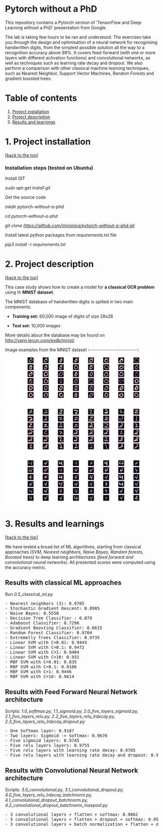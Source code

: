 # Pytorch without a PhD 

This repository contains a Pytorch version of 'TensorFlow and Deep Learning without a PhD' presentation from Google. 

The lab is taking few hours to be ran and understood. The exercises take you through the design and optimisation of a neural network for recognising handwritten digits, from the simplest possible solution all the way to a recognition accuracy above 99%. It covers feed-forward (with one or more layers with different activation functions) and convolutional networks, as well as techniques such as learning rate decay and dropout. We also perform a comparison with other classical machine learning techniques, such as Nearest Neighbor, Support Vector Machines, Random Forests and gradient boosted trees.

# Table of contents
1. [Project installation](#1-project-installation)
2. [Project description](#2-project-description)  
3. [Results and learnings](#3-results-and-learnings)

# 1. Project installation
[[back to the top]](#table-of-contents)

### Installation steps (tested on Ubuntu) ###

Install GIT

*sudo apt-get install git*

Get the source code
 
*mkdir pytorch-without-a-phd*

*cd pytorch-without-a-phd*

*git clone https://github.com/imironica/pytorch-without-a-phd.git*

Install latest python packages from *requirements.txt* file

*pip3 install -r requirements.txt*

# 2. Project description 
[[back to the top]](#table-of-contents)

This case study shows how to create a model for **a classical OCR problem** using th **MNIST dataset**.

The MNIST database of handwritten digits is splited in two main components:

- **Training set:** 60,000 image of digits of size 28x28

- **Test set:** 10,000 images

More details about the database may be found on http://yann.lecun.com/exdb/mnist/


Image examples from the MNIST dataset
:-------------------------:
![](images/figure_1-0.png) ![](images/figure_1-2.png) ![](images/figure_1-4.png) 

# 3. Results and learnings
[[back to the top]](#table-of-contents)

We have tested a broad list of ML algorithms, starting from classical approaches *(SVM, Nearest neighbors, Naive Bayes, Random forests, Boosted trees)* to deep learning architectures *(feed forward and convolutional neural networks)*.  All presented scores were computed using the accuracy metric.

## Results with classical ML approaches
Run *0.5_classical_ml.py*
<pre>- Nearest neighbors (3): 0.9705
- Stochastic Gradient Descent: 0.8985
- Naive Bayes: 0.5558
- Decision Tree Classifier : 0.879
- Adaboost Classifier: 0.7296
- Gradient Boosting Classifier: 0.6615
- Random Forest Classifier: 0.9704
- Extremelly Trees Classifier: 0.9735
- Linear SVM with C=0.01: 0.9443
- Linear SVM with C=0.1: 0.9472
- Linear SVM with C=1: 0.9404
- Linear SVM with C=10: 0.931
- RBF SVM with C=0.01: 0.835
- RBF SVM with C=0.1: 0.9166
- RBF SVM with C=1: 0.9446
- RBF SVM with C=10: 0.9614</pre>

## Results with Feed Forward Neural Network architecture
Scripts: *1.0_softmax.py, 1.1_sigmoid.py, 2.0_five_layers_sigmoid.py, 2.1_five_layers_relu.py, 2.2_five_layers_relu_lrdecay.py, 2.3_five_layers_relu_lrdecay_dropout.py*
<pre>- One Softmax layer: 0.9187
- Two layers: Sigmoid -> Softmax: 0.9676
- Five sigmoid layers: 0.9745
- Five relu layers layers: 0.9755
- Five relu layers with learning rate decay: 0.9785
- Five relu layers with learning rate decay and dropout: 0.9795</pre>

## Results with Convolutional Neural Network architecture
Scripts: *3.0_convolutional.py, 3.1_convolutional_dropout.py, 4.0_five_layers_relu_lrdecay_batchnorm.py, 4.1_convolutional_dropout_batchnorm.py, 4.2_convolutional_dropout_batchnorm_maxpool.py*
<pre>- 3 convolutional layers + flatten + softmax: 0.9862
- 3 convolutional layers + flatten + dropout + softmax: 0.99
- 3 convolutional layers + batch normalization + flatten + dropout + softmax + learning rate decay: 0.9948</pre>
